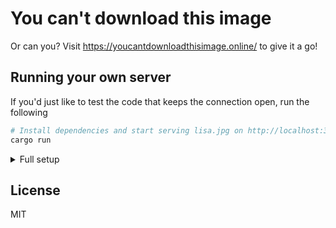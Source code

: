 # You can't download this image

Or can you? Visit https://youcantdownloadthisimage.online/ to give it a go!

## Running your own server

If you'd just like to test the code that keeps the connection open, run the following

```sh
# Install dependencies and start serving lisa.jpg on http://localhost:3000/
cargo run
```

<details>
<summary>Full setup</summary>
The following assumes that you have nginx installed on a linux system with systemd.

```sh
# Clone this repository
git clone https://github.com/radiantly/you-cant-download-this-image
cd you-cant-download-this-image

# Release build
cargo build --release
```

Create a systemd unit file to keep it running:

These are the contents of `/etc/systemd/system/lisa.service` _(replace paths as needed)_

```
[Unit]
Description=You can't download this image server
After=network.target

[Service]
Type=simple
WorkingDirectory=/root/you-cant-download-this-image
ExecStart=/root/you-cant-download-this-image/target/release/you-cant-download-this-image
Restart=always

[Install]
WantedBy=multi-user.target
```

```sh
systemctl daemon-reload   # Reload service files on diskfi
systemctl start lisa      # Start
systemctl enable lisa     # Atuostart on boot
```

For the ssl cert, follow the instructions on Certbot's website.

Finally, something like this can be added to the nginx config:

```
server {
    if ($host = www.youcantdownloadthisimage.online) {
        return 301 https://$host$request_uri;
    } # managed by Certbot


    if ($host = youcantdownloadthisimage.online) {
        return 301 https://$host$request_uri;
    } # managed by Certbot

    listen 80;
}

server {
    listen 443 ssl;
    root /root/you-cant-download-this-image/public;
    server_name youcantdownloadthisimage.online www.youcantdownloadthisimage.online;
    ssl_certificate /etc/letsencrypt/live/youcantdownloadthisimage.online/fullchain.pem; # managed by Certbot
    ssl_certificate_key /etc/letsencrypt/live/youcantdownloadthisimage.online/privkey.pem; # managed by Certbot

    include /etc/letsencrypt/options-ssl-nginx.conf; # managed by Certbot

    location / {
        add_header X-Frame-Options "SAMEORIGIN";
        add_header Access-Control-Allow-Origin https://youcantdownloadthisimage.online;
    }

    location /lisa.jpg {
        proxy_pass              http://localhost:3000;
        proxy_redirect          http://localhost:3000 https://youcantdownloadthisimage.online;
    }
}
```

</details>

## License

MIT
